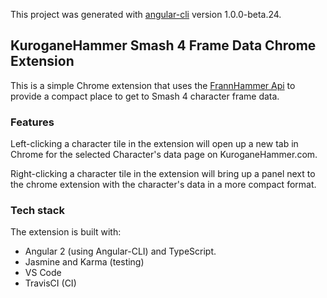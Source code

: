 This project was generated with [angular-cli](https://github.com/angular/angular-cli) version 1.0.0-beta.24.

## KuroganeHammer Smash 4 Frame Data Chrome Extension

This is a simple Chrome extension that uses the [FrannHammer Api](https://github.com/Frannsoft/FrannHammer) to provide a compact place to get to Smash 4 character frame data.  

### Features 
Left-clicking a character tile in the extension will open up a new tab in Chrome for the selected Character's data page on KuroganeHammer.com.

Right-clicking a character tile in the extension will bring up a panel next to the chrome extension with the character's data in a more compact format.

### Tech stack
The extension is built with:
 - Angular 2 (using Angular-CLI) and TypeScript. 
 - Jasmine and Karma (testing)
 - VS Code
 - TravisCI (CI)

